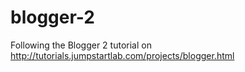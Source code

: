 # blogger-2
Following the Blogger 2 tutorial on http://tutorials.jumpstartlab.com/projects/blogger.html
